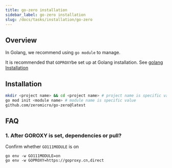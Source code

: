 ```yaml
---
title: go-zero installation
sidebar_label: go-zero installation
slug: /docs/tasks/installation/go-zero
---
```


## Overview

In Golang, we recommend using `go module` to manage.

It is recommended that `GOPROXY`be set up at Golang installation. See <a href="/docs/tasks" target="_blank">golang Installation</a>

## Installation

```bash
mkdir <project name> && cd <project name> # project name is specific value
go mod init <module name> # module name is specific value
github.com/zeromicro/go-zero@latest
```

## FAQ

### 1. After GOROXY is set, dependencies or pull?

Confirm whether `GO111MODULE` is on

```shell
go env -w GO111MODULE=on
go env -w GOPROXY=https://goproxy.cn,direct
```
